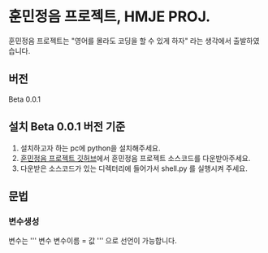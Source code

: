 # 훈민정음 프로젝트, HMJE PROJ.
훈민정음 프로젝트는 "영어를 몰라도 코딩을 할 수 있게 하자" 라는 생각에서 출발하였습니다.

## 버전
Beta
 0.0.1
 
## 설치 Beta 0.0.1 버전 기준
1. 설치하고자 하는 pc에 python을 설치해주세요.
2. [훈민정음 프로젝트 깃허브](https://github.com/2tle/hmje_project)에서 훈민정음 프로젝트 소스코드를 다운받아주세요.
3. 다운받은 소스코드가 있는 디렉터리에 들어가서 shell.py 를 실행시켜 주세요.

## 문법
### 변수생성
변수는 ''' 변수 변수이름 = 값 ''' 으로 선언이 가능합니다.
